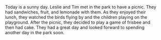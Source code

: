 Today is a sunny day. Leslie and Tim met in the park to have a picnic. They had sandwiches, fruit, and lemonade with them. As they enjoyed their lunch, they watched the birds flying by and the children playing on the playground. After the picnic, they decided to play a game of frisbee and then had cake. They had a great day and looked forward to spending another day in the park soon.
